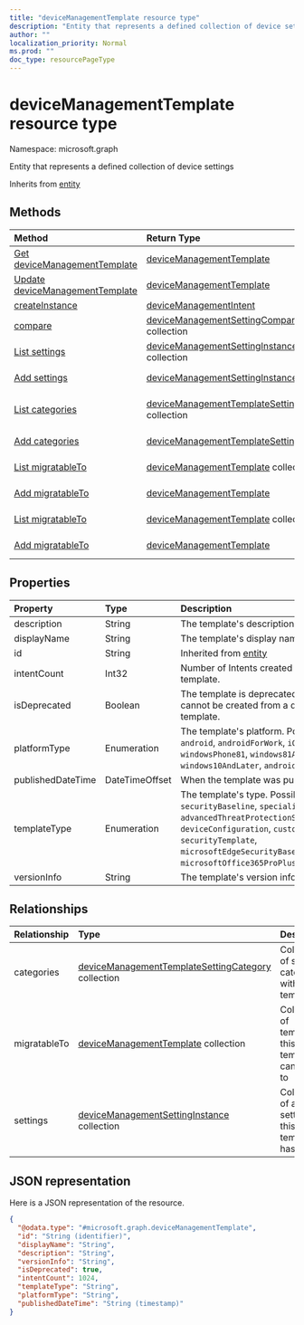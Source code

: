 ```yaml
---
title: "deviceManagementTemplate resource type"
description: "Entity that represents a defined collection of device settings"
author: ""
localization_priority: Normal
ms.prod: ""
doc_type: resourcePageType
---
```


# deviceManagementTemplate resource type


Namespace: microsoft.graph

Entity that represents a defined collection of device settings


Inherits from [entity](../resources/entity.md)

## Methods
|Method|Return Type|Description|
|:---|:---|:---|
|[Get deviceManagementTemplate](../api/devicemanagementtemplate-get.md)|[deviceManagementTemplate](../resources/devicemanagementtemplate.md)|Read properties and relationships of the [deviceManagementTemplate](../resources/devicemanagementtemplate.md) object.|
|[Update deviceManagementTemplate](../api/devicemanagementtemplate-update.md)|[deviceManagementTemplate](../resources/devicemanagementtemplate.md)|Update the properties of a [deviceManagementTemplate](../resources/devicemanagementtemplate.md) object.|
|[createInstance](../api/devicemanagementtemplate-createinstance.md)|[deviceManagementIntent](../resources/devicemanagementintent.md)||
|[compare](../api/devicemanagementtemplate-compare.md)|[deviceManagementSettingComparison](../resources/devicemanagementsettingcomparison.md) collection||
|[List settings](../api/devicemanagementtemplate-list-settings.md)|[deviceManagementSettingInstance](../resources/devicemanagementsettinginstance.md) collection|Get the deviceManagementSettingInstances from the settings navigation property.|
|[Add settings](../api/devicemanagementtemplate-post-settings.md)|[deviceManagementSettingInstance](../resources/devicemanagementsettinginstance.md)|Add settings by posting to the settings collection.|
|[List categories](../api/devicemanagementtemplate-list-categories.md)|[deviceManagementTemplateSettingCategory](../resources/devicemanagementtemplatesettingcategory.md) collection|Get the deviceManagementTemplateSettingCategories from the categories navigation property.|
|[Add categories](../api/devicemanagementtemplate-post-categories.md)|[deviceManagementTemplateSettingCategory](../resources/devicemanagementtemplatesettingcategory.md)|Add categories by posting to the categories collection.|
|[List migratableTo](../api/devicemanagementtemplate-list-migratableto.md)|[deviceManagementTemplate](../resources/devicemanagementtemplate.md) collection|Get the deviceManagementTemplates from the migratableTo navigation property.|
|[Add migratableTo](../api/devicemanagementtemplate-post-migratableto.md)|[deviceManagementTemplate](../resources/devicemanagementtemplate.md)|Add migratableTo by posting to the migratableTo collection.|
|[List migratableTo](../api/devicemanagementtemplate-list-migratableto.md)|[deviceManagementTemplate](../resources/devicemanagementtemplate.md) collection|Get the deviceManagementTemplates from the migratableTo navigation property.|
|[Add migratableTo](../api/devicemanagementtemplate-post-migratableto.md)|[deviceManagementTemplate](../resources/devicemanagementtemplate.md)|Add migratableTo by posting to the migratableTo collection.|

## Properties
|Property|Type|Description|
|:---|:---|:---|
|description|String|The template's description|
|displayName|String|The template's display name|
|id|String| Inherited from [entity](../resources/entity.md)|
|intentCount|Int32|Number of Intents created from this template.|
|isDeprecated|Boolean|The template is deprecated or not. Intents cannot be created from a deprecated template.|
|platformType|Enumeration|The template's platform. Possible values are: `android`, `androidForWork`, `iOS`, `macOS`, `windowsPhone81`, `windows81AndLater`, `windows10AndLater`, `androidWorkProfile`, `all`.|
|publishedDateTime|DateTimeOffset|When the template was published|
|templateType|Enumeration|The template's type. Possible values are: `securityBaseline`, `specializedDevices`, `advancedThreatProtectionSecurityBaseline`, `deviceConfiguration`, `custom`, `securityTemplate`, `microsoftEdgeSecurityBaseline`, `microsoftOffice365ProPlusSecurityBaseline`.|
|versionInfo|String|The template's version information|

## Relationships
|Relationship|Type|Description|
|:---|:---|:---|
|categories|[deviceManagementTemplateSettingCategory](../resources/devicemanagementtemplatesettingcategory.md) collection|Collection of setting categories within the template|
|migratableTo|[deviceManagementTemplate](../resources/devicemanagementtemplate.md) collection|Collection of templates this template can migrate to|
|settings|[deviceManagementSettingInstance](../resources/devicemanagementsettinginstance.md) collection|Collection of all settings this template has|

## JSON representation
Here is a JSON representation of the resource.
<!-- {
  "blockType": "resource",
  "keyProperty": "id",
  "@odata.type": "microsoft.graph.deviceManagementTemplate",
  "baseType": "microsoft.graph.entity",
  "openType": false
}
-->
``` json
{
  "@odata.type": "#microsoft.graph.deviceManagementTemplate",
  "id": "String (identifier)",
  "displayName": "String",
  "description": "String",
  "versionInfo": "String",
  "isDeprecated": true,
  "intentCount": 1024,
  "templateType": "String",
  "platformType": "String",
  "publishedDateTime": "String (timestamp)"
}
```

